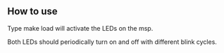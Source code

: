 ## How to use
Type make load will activate the LEDs on the msp.

Both LEDs should periodically turn on and off with different blink cycles.
